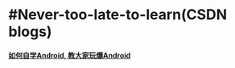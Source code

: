 # #Never-too-late-to-learn(CSDN blogs)
#### [如何自学Android, 教大家玩爆Android](https://blog.csdn.net/xiaole0313/article/details/51714223)

